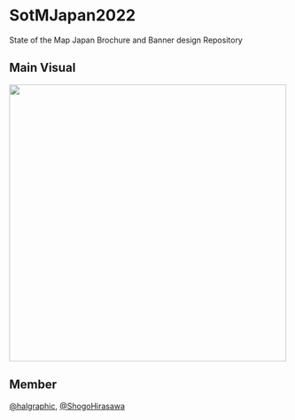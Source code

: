 # SotMJapan2022
 State of the Map Japan Brochure and Banner design Repository
 
 ## Main Visual
<img src="https://user-images.githubusercontent.com/29940264/220849846-15cdb008-7ed2-440b-9b4f-d626eac88cc2.png" width="500"> 

## Member
 
 [@halgraphic](https://github.com/halgraphic), [@ShogoHirasawa](https://github.com/ShogoHirasawa)

